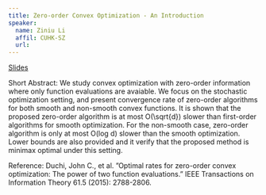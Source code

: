 ```yaml
---
title: Zero-order Convex Optimization - An Introduction
speaker:
  name: Ziniu Li
  affil: CUHK-SZ
  url: 
---
```


[Slides](/static/files/F20-Slides/RL-Theory-2020-11-26-zero-order.pdf)

Short Abstract: We study convex optimization with zero-order information where only function evaluations are avaiable. We focus on the stochastic optimization setting, and present convergence rate of zero-order algorithms for both smooth and non-smooth convex functions. It is shown that the proposed zero-order algorithm is at most O(\sqrt{d}) slower than first-order algorithms for smooth optimization. For the non-smooth case, zero-order algorithm is only at most O(log d) slower than the smooth optimization. Lower bounds are also provided and it verify that the proposed method is minimax optimal under this setting.

Reference:
Duchi, John C., et al. ”Optimal rates for zero-order convex optimization: The power of two function evaluations.” IEEE Transactions on Information Theory 61.5 (2015): 2788-2806.

